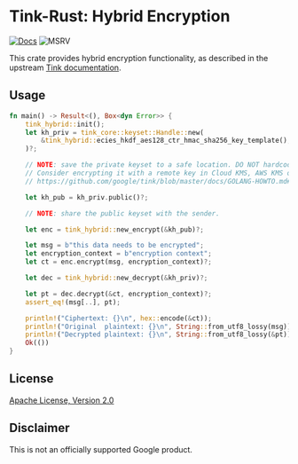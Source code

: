 # Tink-Rust: Hybrid Encryption

[![Docs](https://img.shields.io/badge/docs-rust-brightgreen?style=for-the-badge)](https://docs.rs/tink-hybrid)
![MSRV](https://img.shields.io/badge/rustc-1.51+-yellow?style=for-the-badge)

This crate provides hybrid encryption functionality, as described in the upstream
[Tink documentation](https://github.com/google/tink/blob/master/docs/PRIMITIVES.md#hybrid-encryption).

## Usage

<!-- prettier-ignore-start -->
[embedmd]:# (../examples/hybrid/src/main.rs Rust /fn main/ /^}/)
```Rust
fn main() -> Result<(), Box<dyn Error>> {
    tink_hybrid::init();
    let kh_priv = tink_core::keyset::Handle::new(
        &tink_hybrid::ecies_hkdf_aes128_ctr_hmac_sha256_key_template(),
    )?;

    // NOTE: save the private keyset to a safe location. DO NOT hardcode it in source code.
    // Consider encrypting it with a remote key in Cloud KMS, AWS KMS or HashiCorp Vault.  See
    // https://github.com/google/tink/blob/master/docs/GOLANG-HOWTO.md#storing-and-loading-existing-keysets.

    let kh_pub = kh_priv.public()?;

    // NOTE: share the public keyset with the sender.

    let enc = tink_hybrid::new_encrypt(&kh_pub)?;

    let msg = b"this data needs to be encrypted";
    let encryption_context = b"encryption context";
    let ct = enc.encrypt(msg, encryption_context)?;

    let dec = tink_hybrid::new_decrypt(&kh_priv)?;

    let pt = dec.decrypt(&ct, encryption_context)?;
    assert_eq!(msg[..], pt);

    println!("Ciphertext: {}\n", hex::encode(&ct));
    println!("Original  plaintext: {}\n", String::from_utf8_lossy(msg));
    println!("Decrypted plaintext: {}\n", String::from_utf8_lossy(&pt));
    Ok(())
}
```
<!-- prettier-ignore-end -->

## License

[Apache License, Version 2.0](http://www.apache.org/licenses/LICENSE-2.0)

## Disclaimer

This is not an officially supported Google product.
